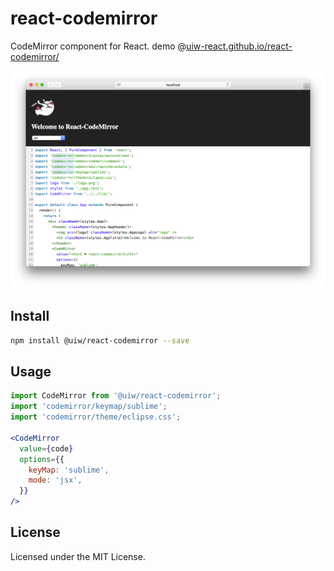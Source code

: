 react-codemirror
===

CodeMirror component for React. demo @[uiw-react.github.io/react-codemirror/](https://uiw-react.github.io/react-codemirror/)

<img src="./react-codemirror.png">

## Install

```bash
npm install @uiw/react-codemirror --save
```

## Usage

```jsx
import CodeMirror from '@uiw/react-codemirror';
import 'codemirror/keymap/sublime';
import 'codemirror/theme/eclipse.css';

<CodeMirror
  value={code}
  options={{
    keyMap: 'sublime',
    mode: 'jsx',
  }}
/>
```

## License

Licensed under the MIT License.
